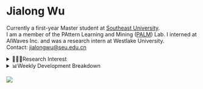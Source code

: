#  Jialong Wu

Currently a first-year Master student at [Southeast University](https://www.seu.edu.cn/english/).<br>
I am a member of the PAttern Learning and Mining ([PALM](http://palm.seu.edu.cn/home.html)) Lab. I interned at AIWaves Inc. and was a research intern at Westlake University.<br>
Contact: jialongwu@seu.edu.cn
<details><summary>👨🏻‍💻Research Interest</summary>
My current research interests primarily encompass three aspects:

- Exploring the **synergies** between large-scale and small-scale models.
- Investigating the <strong>personalization and interactive</strong> abilities of LLMs.
- Utilizing  <strong>causal inference</strong>  to mitigate bias in conventional NLP tasks.

Recent works:
[Constituency Parsing using LLMs](https://arxiv.org/pdf/2310.19462.pdf), [Agents](https://arxiv.org/pdf/2309.07870.pdf)
</details>

<details><summary>📊Weekly Development Breakdown</summary>

<!--START_SECTION:waka-->

```txt
From: 20 November 2023 - To: 27 November 2023

Total Time: 8 hrs 44 mins

Python       6 hrs 30 mins   ██████████████████▓░░░░░░   74.47 %
TeX          31 mins         █▓░░░░░░░░░░░░░░░░░░░░░░░   06.04 %
JavaScript   23 mins         █░░░░░░░░░░░░░░░░░░░░░░░░   04.55 %
JSON         22 mins         █░░░░░░░░░░░░░░░░░░░░░░░░   04.26 %
Other        19 mins         █░░░░░░░░░░░░░░░░░░░░░░░░   03.78 %
```

<!--END_SECTION:waka-->

[![wakatime](https://wakatime.com/badge/user/c6720b29-9431-4a60-bc9d-e1fb2b6bd65f.svg)](https://wakatime.com/@c6720b29-9431-4a60-bc9d-e1fb2b6bd65f)
</details>

![](https://komarev.com/ghpvc/?username=callanwu)
